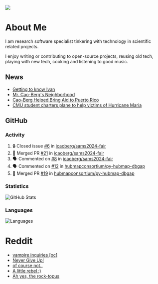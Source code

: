 ![](https://komarev.com/ghpvc/?username=icaoberg)

# About Me
I am research software specialist tinkering with technology in scientific related projects.

I enjoy writing or contributing to open-source projects, reusing old tech, playing with new tech, cooking and listening to good music.

## News
* [Getting to know Ivan](https://www.psc.edu/ivan-inside-psc-spotlight-2/)
* [Mr. Cao-Berg's Neighborhood](https://www.cmu.edu/engage/about-us/news/alumni/profile-cao-berg.html)
* [Cao-Berg Helped Bring Aid to Puerto Rico](https://www.cmu.edu/piper/news/archives/2018/february/ivan-cao-berg.html)
* [CMU student charters plane to help victims of Hurricane Maria](http://thetartan.org/2017/10/30/news/puerto-rico-aid)

## GitHub
### Activity
<!--START_SECTION:activity-->
1. 🔒 Closed issue [#6](https://github.com/icaoberg/sams2024-fair/issues/6) in [icaoberg/sams2024-fair](https://github.com/icaoberg/sams2024-fair)
2. 🎉 Merged PR [#21](https://github.com/icaoberg/sams2024-fair/pull/21) in [icaoberg/sams2024-fair](https://github.com/icaoberg/sams2024-fair)
3. 🗣 Commented on [#8](https://github.com/icaoberg/sams2024-fair/issues/8#issuecomment-2225995322) in [icaoberg/sams2024-fair](https://github.com/icaoberg/sams2024-fair)
4. 🗣 Commented on [#12](https://github.com/hubmapconsortium/py-hubmap-dbgap/issues/12#issuecomment-2225727552) in [hubmapconsortium/py-hubmap-dbgap](https://github.com/hubmapconsortium/py-hubmap-dbgap)
5. 🎉 Merged PR [#19](https://github.com/hubmapconsortium/py-hubmap-dbgap/pull/19) in [hubmapconsortium/py-hubmap-dbgap](https://github.com/hubmapconsortium/py-hubmap-dbgap)
<!--END_SECTION:activity-->

### Statistics
![GitHub Stats](https://github-readme-stats.vercel.app/api?username=icaoberg&count_private=true&show_icons=true)

### Languages
![Languages](https://github-readme-stats.vercel.app/api/top-langs/?username=icaoberg&show_icons=true&langs_count=10&hide=HTML,C,CSS,M)

# Reddit
<!-- BLOG-POST-LIST:START -->
- [vampire inquiries [oc]](https://www.reddit.com/r/u_icaoberg/comments/1705gy9/vampire_inquiries_oc/)
- [Never Give Up!](https://www.reddit.com/r/u_icaoberg/comments/13mcab5/never_give_up/)
- [of course not..](https://www.reddit.com/r/u_icaoberg/comments/13mc9h5/of_course_not/)
- [A little rebel :&rpar;](https://www.reddit.com/r/u_icaoberg/comments/13mc6yc/a_little_rebel/)
- [Ah yes, the rock-topus](https://www.reddit.com/r/u_icaoberg/comments/13mc4xk/ah_yes_the_rocktopus/)
<!-- BLOG-POST-LIST:END -->
